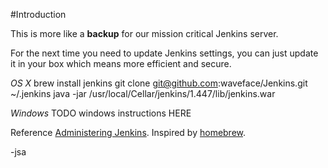 #Introduction

This is more like a **backup** for our mission critical Jenkins server. 

For the next time you need to update Jenkins settings, you can just update it in your box which means more efficient and secure.

*OS X*
	brew install jenkins
	git clone git@github.com:waveface/Jenkins.git ~/.jenkins
	java -jar /usr/local/Cellar/jenkins/1.447/lib/jenkins.war

*Windows*
	TODO windows instructions HERE

Reference [Administering Jenkins](https://wiki.jenkins-ci.org/display/JENKINS/Administering+Jenkins).
Inspired by [homebrew](http://mxcl.github.com/homebrew/). 

-jsa

